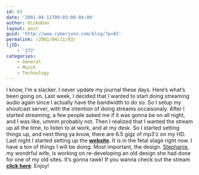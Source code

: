 ```yaml
---
id: 83
date: '2001-04-11T09:03:00-04:00'
author: DizkoDan
layout: post
guid: 'http://www.cyberjunx.com/blog/?p=83'
permalink: /2001/04/11/83/
ljID:
    - '272'
categories:
    - General
    - Muzik
    - Technology
---
```


I know, I’m a slacker. I never update my journal these days. Here’s what’s been going on. Last week, I decided that I wanted to start doing streaming audio again since I actually have the bandwidth to do so. So I setup my shoutcast server, with the intention of doing streams occaisonaly. After I started streaming, a few people asked me if it was gonna be on all night, and I was like, ummm probably not. Then I realized that I wanted the stream up all the time, to listen to at work, and at my desk. So I started setting things up, and next thing ya know, there are 6.5 gigz of mp3’z on my HD. Last night I started setting up the **[website](http://www.dollar25.org/)**. It is in the fetal stage right now. I have a ton of things I will be doing. Most important, the design. [Stephanie](http://punquin.livejournal.com/), my wondrful wife, is working on re-developing an old design she had done for one of my old sites. It’s gonna rawk! If you wanna check out the stream **[click here](http://www.dollar25.org/listen.pls)**. Enjoy!